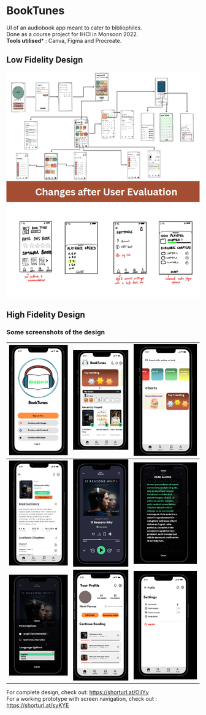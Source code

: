 # BookTunes

UI of an audiobook app meant to cater to bibliophiles.  
Done as a course project for IHCI in Monsoon 2022.  
**Tools utilised*** : Canva, Figma and Procreate.

## Low Fidelity Design

![LoFi](images/lofi.png)
![LoFi](images/lofi2.png)

## High Fidelity Design

### Some screenshots of the design


| ![HiFi](images/hifi1.png) | ![HiFi](images/hifi2.png) | ![HiFi](images/hifi3.png) |
|:---------------------:|:---------------------:|:---------------------:|
| ![HiFi](images/hifi4.png) | ![HiFi](images/hifi5.png) | ![HiFi](images/hifi6.png) |
| ![HiFi](images/hifi7.png) | ![HiFi](images/hifi8.png) | ![HiFi](images/hifi9.png) |


For complete design, check out: <https://shorturl.at/OilYy>  
For a working prototype with screen navigation, check out : <https://shorturl.at/syKYE>

